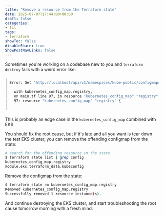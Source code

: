 ```yaml
---
title: "Remove a resource from the Terraform state"
date: 2025-07-07T17:44:00+00:00
draft: false
categories:
- til
tags:
- terraform
showToc: false
disableShare: true
ShowPostNavLinks: false
---
```


Sometimes you're working on a codebase new to you and `terraform destroy` fails with a weird error like:

```sh
╷
│ Error: Get "http://localhost/api/v1/namespaces/kube-public/configmaps/local-registry-hosting": dial tcp [::1]:80: connect: connection refused
│
│   with kubernetes_config_map.registry,
│   on main.tf line 97, in resource "kubernetes_config_map" "registry":
│   97: resource "kubernetes_config_map" "registry" {
│
╵
```

This is probably an edge case in the `kubernetes_config_map` combined with EKS.

You should fix the root cause, but if it's late and all you want is tear down the test EKS cluster, you can remove the offending configmap from the state:

```sh
# search for the offending resource in the state
$ terraform state list | grep config
kubernetes_config_map.registry
module.eks.terraform_data.kubeconfig
```

Remove the configmap from the state:

```sh
$ terraform state rm kubernetes_config_map.registry
Removed kubernetes_config_map.registry
Successfully removed 1 resource instance(s).
```

And continue destroying the EKS cluster, and start troubleshooting the root cause tomorrow morning with a fresh mind.
